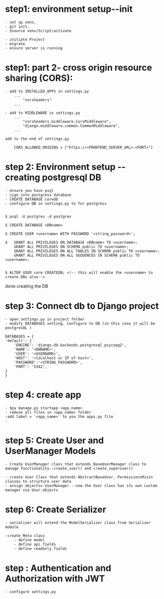 


# step1: environment setup--init
	- set up venv, 
	- git init, 
	- $source venv/Script/activate


 <!-- install dependencies
		$pip install 
			django 
			psycopg2-binary  
			djangorestframework 
			django-filter
			djangorestframework-simplejwt  #handles jwt auth
			django-cors-headers
			Pillow
 
  -->
	

	- initiate Project 
	- migrate
	- ensure server is running

# step1: part 2- cross origin resource sharing (CORS): 
	- add to INSTALLED_APPS in settings.py
		...
			"corsheaders" 
		...

	- add to MIDDLEWARE in settings.py 
		...
			"corsheaders.middleware.CorsMiddleware",
			"django.middleware.common.CommonMiddleware",
		...

	add to the end of settings.py

		CORS_ALLOWED_ORIGINS = ["https://<FRONTEND_SERVER_URL>:<PORT>"]


# step 2: Environment setup -- creating postgresql DB 
	- ensure you have psql 
	- sign into postgress database 
	- CREATE DATABASE coredb
	- configure DB in settings.py to for postgress


	$ psql -U postgres -d postgres

	$ CREATE DATABASE <DBname>

	$ CREATE USER <username> WITH PASSWORD '<string_password>';

	$ 	GRANT ALL PRIVILEGES ON DATABASE <DBname> TO <username>;
		GRANT ALL PRIVILEGES ON SCHEMA public TO <username>;
		GRANT ALL PRIVILEGES ON ALL TABLES IN SCHEMA public TO <username>;
		GRANT ALL PRIVILEGES ON ALL SEQUENCES IN SCHEMA public TO <username>;


	$ ALTER USER core CREATEDB; <!-- this will enable the <username> to create DBs also-->


done creating the DB

# step 3: Connect db to Django project

	- open settings.py in project folder
	- modify DATABASES setting. Configure to DB (in this case it will be postgresQL )

	DATABASES = {
    'default': {
        'ENGINE': 'django.db.backends.postgresql_psycopg2',
        'NAME': '<DBNAME>',
        'USER': '<USERNAME>', 
        'HOST': '<localhost or IP of host>', 
        'PASSWORD':'<STRING_PASSWORD>', 
        'PORT': '5342',
    }
	}
# step 4: create app 

	- $py manage.py startapp <app_name> 
	- remove all files in <app_name> folder
	-add label = '<app_name>' to you the apps.py file 
	-  

# step 5: Create User and UserManager Models
	- Create UserManager class that extends BaseUserManager class to manage functionality--create_user() and create_superuser()

	- create User Class that extends AbstractBaseUser, PermissionsMixin classes to structure user data 
	- assign objects= UserManager --now the User class has its own custom manager via User.objects 

# step 6: Create Serializer
	- serializer will extend the ModelSerializer class from Serializer module

	-create Meta class 
		- define model 
		- define api fields 
		- define readonly fields 


# step : Authentication and Authorization with JWT

	- configure settings.py 






